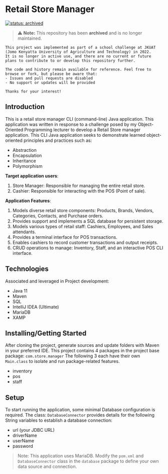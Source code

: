 # Retail Store Manager

[![status: archived](https://img.shields.io/badge/status-archived-lightgrey.svg)](https://github.com/GIScience/badges#archive)
> ⚠ **Note:** This repository has been **archived** and is no longer maintained.
```
This project was implemented as part of a school challenge at JKUAT (Jomo Kenyatta University of Agriculture and Technology) in 2022.
It is no longer in active use, and there are no current or future plans to contribute to or develop this repository further.

The code and history remain available for reference. Feel free to browse or fork, but please be aware that:
- Issues and pull requests are disabled
- No support or updates will be provided

Thanks for your interest!
```

## Introduction
This is a retail store manager CLI (command-line) Java application.
This application was written in response to a challenge posed by my Object-Oriented Programming lecturer to develop a Retail Store manager application. This CLI Java application seeks to demonstrate learned object-oriented principles and practices such as:

- Abstraction
- Encapsulation
- Inheritance
- Polymorphism

**Target application users**:
1. Store Manager: Responsible for managing the entire retail store.
2. Cashier: Responsible for interacting with the POS (Point of sale).

**Application Features**:
1. Models diverse retail store components: Products, Brands, Vendors, Categories, Contacts, and Purchase orders.
2. Provides support and implements a SQL database for persistent storage.
3. Models various types of retail staff: Cashiers, Employees, and Sales attendants.
4. Provides a terminal interface for POS transactions.
5. Enables cashiers to record customer transactions and output receipts.
6. CRUD operations to manage: Inventory, Staff, and an interactive POS CLI interface.

## Technologies
Associated and leveraged in Project development:
- Java 11
- Maven
- SQL
- IntelliJ IDEA (Ultimate)
- MariaDB
- XAMP

## Installing/Getting Started
After cloning the project, generate sources and update folders with Maven in your preferred IDE.
This project contains 4 packages in the project base package: `com.store.manager`
The following 3 each have their own `Main.class` to isolate and run package-related features.

- inventory
- pos
- staff

## Setup
To start running the application, some minimal Database configuration is required.
The class: `DatabaseConnector` provides details for the following String variables to establish a database connection:

- url (your JDBC URL)
- driverName
- userName
- password

> Note: This application uses MariaDB. Modify the `pom.xml` and `DatabaseConnector` class in the `database` package to define your own data source and connection.
